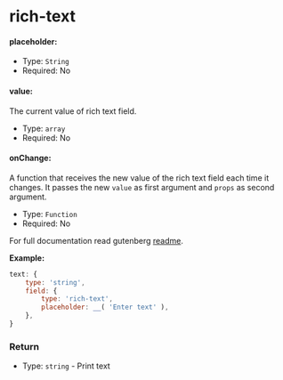 # rich-text

#### placeholder:

- Type: `String`
- Required: No

#### value:

The current value of rich text field.

- Type: `array`
- Required: No

#### onChange:

A function that receives the new value of the rich text field each time it changes. It passes the new `value` as first argument and `props` as second argument.

- Type: `Function`
- Required: No

For full documentation read gutenberg [readme](https://github.com/WordPress/gutenberg/tree/master/blocks/rich-text).

**Example:**

```js
text: {
	type: 'string',
	field: {
		type: 'rich-text',
		placeholder: __( 'Enter text' ),
	},
}
```

### Return

- Type: `string` - Print text
